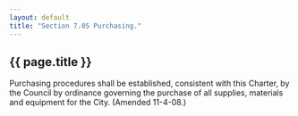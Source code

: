 ```yaml
---
layout: default 
title: "Section 7.05 Purchasing."
---
```


{{ page.title }}
----------------

Purchasing procedures shall be established, consistent with this
Charter, by the Council by ordinance governing the purchase of all
supplies, materials and equipment for the City. (Amended 11-4-08.)
